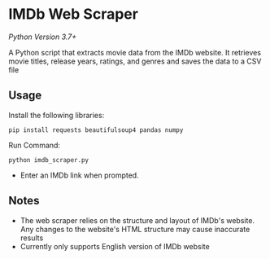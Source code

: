 # IMDb Web Scraper

*Python Version 3.7+*

A Python script that extracts movie data from the IMDb website. It retrieves movie titles, release years, ratings, and genres and saves the data to a CSV file

## Usage
Install the following libraries:
```
pip install requests beautifulsoup4 pandas numpy
```

Run Command:

```
python imdb_scraper.py
```
- Enter an IMDb link when prompted.

## Notes
- The web scraper relies on the structure and layout of IMDb's website. Any changes to the website's HTML structure may cause inaccurate results
- Currently only supports English version of IMDb website
